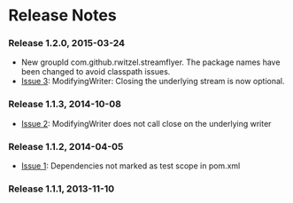 # Release Notes #

### Release 1.2.0, 2015-03-24 

* New groupId com.github.rwitzel.streamflyer.
  The package names have been changed to avoid classpath issues.
* [Issue 3](https://github.com/rwitzel/streamflyer/issues/3): ModifyingWriter: Closing the underlying stream is now optional.
    
### Release 1.1.3, 2014-10-08

* [Issue 2](https://github.com/rwitzel/streamflyer/issues/2): ModifyingWriter does not call close on the underlying writer

### Release 1.1.2, 2014-04-05

* [Issue 1](https://github.com/rwitzel/streamflyer/issues/1): Dependencies not marked as test scope in pom.xml

### Release 1.1.1, 2013-11-10


